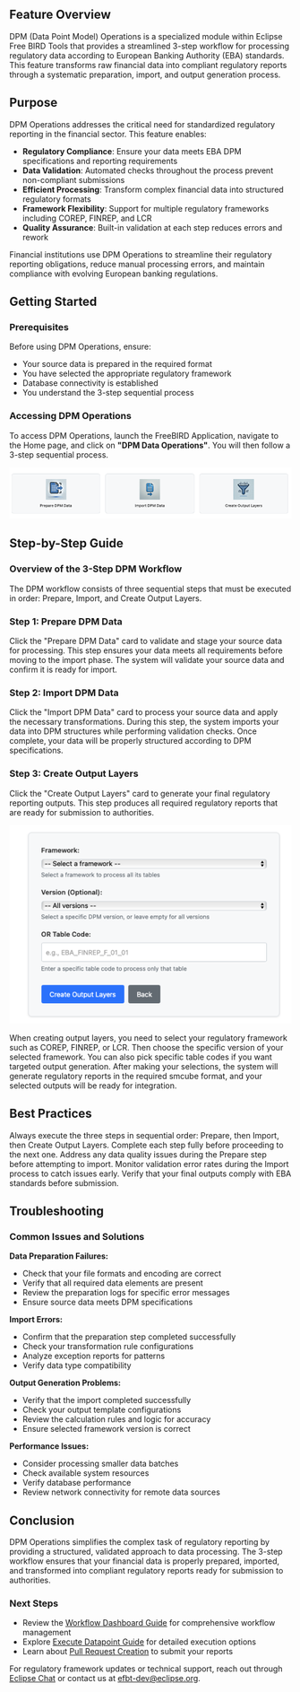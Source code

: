 ## Feature Overview

DPM (Data Point Model) Operations is a specialized module within Eclipse Free BIRD Tools that provides a streamlined 3-step workflow for processing regulatory data according to European Banking Authority (EBA) standards. This feature transforms raw financial data into compliant regulatory reports through a systematic preparation, import, and output generation process.

## Purpose

DPM Operations addresses the critical need for standardized regulatory reporting in the financial sector. This feature enables:
- **Regulatory Compliance**: Ensure your data meets EBA DPM specifications and reporting requirements
- **Data Validation**: Automated checks throughout the process prevent non-compliant submissions
- **Efficient Processing**: Transform complex financial data into structured regulatory formats
- **Framework Flexibility**: Support for multiple regulatory frameworks including COREP, FINREP, and LCR
- **Quality Assurance**: Built-in validation at each step reduces errors and rework

Financial institutions use DPM Operations to streamline their regulatory reporting obligations, reduce manual processing errors, and maintain compliance with evolving European banking regulations.

## Getting Started

### Prerequisites
Before using DPM Operations, ensure:
- Your source data is prepared in the required format
- You have selected the appropriate regulatory framework
- Database connectivity is established
- You understand the 3-step sequential process

### Accessing DPM Operations

To access DPM Operations, launch the FreeBIRD Application, navigate to the Home page, and click on **"DPM Data Operations"**. You will then follow a 3-step sequential process.

![DPM Operations](images/screenshots/dpm_operations/dpm_operations.png)

## Step-by-Step Guide

### Overview of the 3-Step DPM Workflow

The DPM workflow consists of three sequential steps that must be executed in order: Prepare, Import, and Create Output Layers.

### Step 1: Prepare DPM Data

Click the "Prepare DPM Data" card to validate and stage your source data for processing. This step ensures your data meets all requirements before moving to the import phase. The system will validate your source data and confirm it is ready for import.

### Step 2: Import DPM Data

Click the "Import DPM Data" card to process your source data and apply the necessary transformations. During this step, the system imports your data into DPM structures while performing validation checks. Once complete, your data will be properly structured according to DPM specifications.

### Step 3: Create Output Layers

Click the "Create Output Layers" card to generate your final regulatory reporting outputs. This step produces all required regulatory reports that are ready for submission to authorities.

![DPM Output Layer Generation](images/screenshots/dpm_operations/dpm_operations_output_layer_generation.png)

When creating output layers, you need to select your regulatory framework such as COREP, FINREP, or LCR. Then choose the specific version of your selected framework. You can also pick specific table codes if you want targeted output generation. After making your selections, the system will generate regulatory reports in the required smcube format, and your selected outputs will be ready for integration.

## Best Practices

Always execute the three steps in sequential order: Prepare, then Import, then Create Output Layers. Complete each step fully before proceeding to the next one. Address any data quality issues during the Prepare step before attempting to import. Monitor validation error rates during the Import process to catch issues early. Verify that your final outputs comply with EBA standards before submission.

## Troubleshooting

### Common Issues and Solutions

**Data Preparation Failures:**
- Check that your file formats and encoding are correct
- Verify that all required data elements are present
- Review the preparation logs for specific error messages
- Ensure source data meets DPM specifications

**Import Errors:**
- Confirm that the preparation step completed successfully
- Check your transformation rule configurations
- Analyze exception reports for patterns
- Verify data type compatibility

**Output Generation Problems:**
- Verify that the import completed successfully
- Check your output template configurations
- Review the calculation rules and logic for accuracy
- Ensure selected framework version is correct

**Performance Issues:**
- Consider processing smaller data batches
- Check available system resources
- Verify database performance
- Review network connectivity for remote data sources

## Conclusion

DPM Operations simplifies the complex task of regulatory reporting by providing a structured, validated approach to data processing. The 3-step workflow ensures that your financial data is properly prepared, imported, and transformed into compliant regulatory reports ready for submission to authorities.

### Next Steps
- Review the [Workflow Dashboard Guide](workflow-dashboard-guide.html) for comprehensive workflow management
- Explore [Execute Datapoint Guide](execute-datapoint-guide.html) for detailed execution options
- Learn about [Pull Request Creation](pull-request-creation-guide.html) to submit your reports

For regulatory framework updates or technical support, reach out through [Eclipse Chat](https://chat.eclipse.org/#/room/%23technology.efbt:matrix.eclipse.org) or contact us at [efbt-dev@eclipse.org](mailto:efbt-dev@eclipse.org).